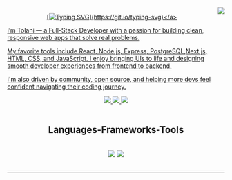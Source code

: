 <img align='right' src='https://visitor-badge.laobi.icu/badge?page_id=tolaxxi.tolaxxi)'>

<div align='center'>

<a href="https://x.com/codesbytola">[![Typing SVG](https://readme-typing-svg.demolab.com?font=Fira+Code&size=50&pause=1000&color=000000&background=FFFFFF&center=true&vCenter=true&width=2030&height=900&lines=Hey+there+I'm+Tolani;Frontend+Developer+%7C+UI+Enthusiast+%7CCode+Craftsman;I+craft+clean%2C+scalable+and+responsive+UIs.;%F0%9F%92%BC+Open+to+frontend+roles+%E2%80%94+let%E2%80%99s+connect!)](https://git.io/typing-svg)</a>

</div>

<div align ='left'>

I’m Tolani — a Full-Stack Developer with a passion for building clean, responsive web apps that solve real problems.

My favorite tools include React, Node.js, Express, PostgreSQL,Next.js, HTML, CSS, and JavaScript. I enjoy bringing UIs to life and designing smooth developer experiences from frontend to backend.

I'm also driven by community, open source, and helping more devs feel confident navigating their coding journey.

</div>

<div align ='center'>
  <a href="mailto:omotolanionajoko@gmail.com" target='blank'>
  <img src ="https://img.shields.io/badge/Gmail-D14836?style=for-the-badge&logo=gmail&logoColor=white">
  </a>

  <a href="https://x.com/codesbytola" target='blank'>
  <img src ="https://img.shields.io/badge/X-000000?style=for-the-badge&logo=x&logoColor=white">
  </a>
  <a href="https://www.linkedin.com/in/omotolani-onajoko-641551364/" target='blank'>
  <img src ="https://img.shields.io/badge/LinkedIn-0077B5?style=for-the-badge&logo=linkedin&logoColor=white">
  </a>
</div>
<br/>
<h2 align="center">Languages-Frameworks-Tools</h2>
<br/>
<div align="center">
    <img src="https://skillicons.dev/icons?i=react,html,css,vscode,github,tailwind,git,bash" />
    <img src="https://skillicons.dev/icons?i=nodejs,javascript,typescript,supabase,nextjs,aws,jest" /><br>
</div>

<br/>
<hr/>

